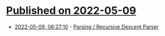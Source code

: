 # [Published on 2022-05-09](index.md)

* [2022-05-09, 06:27:10](https://news.ycombinator.com/item?id=31311218) - [Parsing / Recursive Descent Parser](https://www.huy.rocks/everyday/05-08-2022-parsing-recursive-descent-parser)
